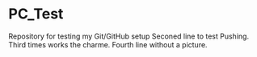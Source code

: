 # PC_Test
Repository for testing my Git/GitHub setup
Seconed line to test Pushing. 
Third times works the charme.
Fourth line without a picture.